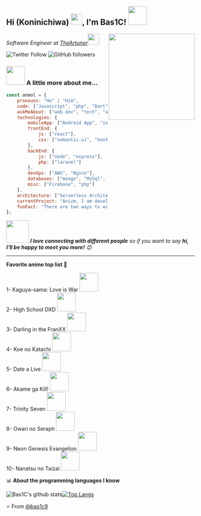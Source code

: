 <h2>Hi (Koninichiwa) <img src="https://i.ibb.co/gV4nQNh/480785466182991874.png" width="30">, I'm Bas1C! <img src="https://aniturk.net/imgfooter.gif" width="50"></h2>
<img align='right' src="https://media.giphy.com/media/M9gbBd9nbDrOTu1Mqx/giphy.gif" width="230">
<p><em>Software Engineer at <a href="http://www.theartuner.com">TheArtuner</a><img src="https://media.giphy.com/media/WUlplcMpOCEmTGBtBW/giphy.gif" width="30"> 
</em></p>

![Twitter Follow](https://img.shields.io/twitter/follow/misteranmol?label=Follow)
![GitHub followers](https://img.shields.io/github/followers/bas1c9?label=Follow&style=social)

### <img src="https://media.giphy.com/media/VgCDAzcKvsR6OM0uWg/giphy.gif" width="50"> A little more about me...  

```javascript
const anmol = {
    pronouns: "He" | "Him",
    code: ["Javascript", "php", "Dart"],
    askMeAbout: ["web dev", "tech", "app dev", "designer"],
    technologies: {
        mobileApp: ["Android App", "ios App"],
        frontEnd: {
            js: ["react"],
            css: ["semantic.ui", "bootstrap"]
        },
        backEnd: {
            js: ["node", "express"],
            php: ["laravel"]
        },
        devOps: ["AWS", "Nginx"],
        databases: ["mongo", "MySql", "sqlite"],
        misc: ["Firebase", "php"]
    },
    architecture: ["Serverless Architecture", "Progressive web applications", "Single page applications"],
    currentProject: "Anizm, I am developing AniTurk sites. I am also developing mobile application for AniTurk.",
    funFact: "There are two ways to write error-free programs; only the third one works"
};
```

<img src="https://media.giphy.com/media/LnQjpWaON8nhr21vNW/giphy.gif" width="60"> <em><b>I love connecting with different people</b> so if you want to say <b>hi, I'll be happy to meet you more!</b> 😊</em>

---
<!--START_SECTION:waka-->
**Favorite anime top list 🐤** 

1- Kaguya-sama: Love is War <img src="https://cdn.discordapp.com/attachments/680122613418295313/775808726707339294/communityIcon_ot5a1jt42yl51.png" width="50"><br>
2- High School DXD <img src="https://cdn.discordapp.com/attachments/680122613418295313/775810347092279322/koneko.png" width="50"><br>
3- Darling in the FranXX <img src="https://cdn.discordapp.com/attachments/680122613418295313/775810582103720006/tumblr_p6vyqrqvZ71wt7ek9o1_400.png" width="50"><br>
4- Koe no Katachi <img src="https://cdn.discordapp.com/attachments/680122613418295313/775808726707339294/communityIcon_ot5a1jt42yl51.png" width="50"><br>
5- Date a Live <img src="https://cdn.discordapp.com/attachments/680122613418295313/775808726707339294/communityIcon_ot5a1jt42yl51.png" width="50"><br>
6- Akame ga Kill! <img src="https://cdn.discordapp.com/attachments/680122613418295313/775808726707339294/communityIcon_ot5a1jt42yl51.png" width="50"><br>
7- Trinity Seven <img src="https://cdn.discordapp.com/attachments/680122613418295313/775808726707339294/communityIcon_ot5a1jt42yl51.png" width="50"><br>
8- Owari no Seraph <img src="https://cdn.discordapp.com/attachments/680122613418295313/775808726707339294/communityIcon_ot5a1jt42yl51.png" width="50"><br>
9- Neon Genesis Evangelion <img src="https://cdn.discordapp.com/attachments/680122613418295313/775808726707339294/communityIcon_ot5a1jt42yl51.png" width="50"><br>
10- Nanatsu no Taizai <img src="https://cdn.discordapp.com/attachments/680122613418295313/775808726707339294/communityIcon_ot5a1jt42yl51.png" width="50"><br>


📊 **About the programming languages I know** 

![Bas1C's github stats](https://github-readme-stats.vercel.app/api?username=bas1c9&show_icons=true&theme=radical)[![Top Langs](https://github-readme-stats.vercel.app/api/top-langs/?username=bas1c9&show_icons=true&theme=radical)](https://github.com/bas1c9/github-readme-stats)




⭐️ From [@bas1c9](https://github.com/bas1c9)
